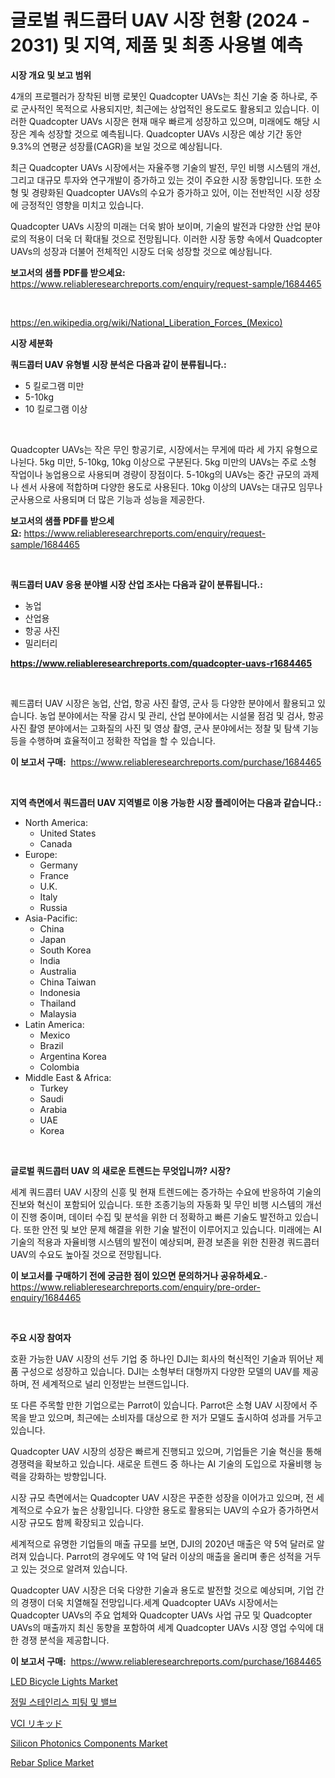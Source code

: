 <p><h1>글로벌 쿼드콥터 UAV 시장 현황 (2024 - 2031) 및 지역, 제품 및 최종 사용별 예측</h1></p><p><strong>시장 개요 및 보고 범위</strong></p>
<p><p>4개의 프로펠러가 장착된 비행 로봇인 Quadcopter UAVs는 최신 기술 중 하나로, 주로 군사적인 목적으로 사용되지만, 최근에는 상업적인 용도로도 활용되고 있습니다. 이러한 Quadcopter UAVs 시장은 현재 매우 빠르게 성장하고 있으며, 미래에도 해당 시장은 계속 성장할 것으로 예측됩니다. Quadcopter UAVs 시장은 예상 기간 동안 9.3%의 연평균 성장률(CAGR)을 보일 것으로 예상됩니다. </p><p>최근 Quadcopter UAVs 시장에서는 자율주행 기술의 발전, 무인 비행 시스템의 개선, 그리고 대규모 투자와 연구개발이 증가하고 있는 것이 주요한 시장 동향입니다. 또한 소형 및 경량화된 Quadcopter UAVs의 수요가 증가하고 있어, 이는 전반적인 시장 성장에 긍정적인 영향을 미치고 있습니다. </p><p>Quadcopter UAVs 시장의 미래는 더욱 밝아 보이며, 기술의 발전과 다양한 산업 분야로의 적용이 더욱 더 확대될 것으로 전망됩니다. 이러한 시장 동향 속에서 Quadcopter UAVs의 성장과 더불어 전체적인 시장도 더욱 성장할 것으로 예상됩니다.</p></p>
<p><strong>보고서의 샘플 PDF를 받으세요:</strong> <a href="https://www.reliableresearchreports.com/enquiry/request-sample/1684465">https://www.reliableresearchreports.com/enquiry/request-sample/1684465</a></p>
<p>&nbsp;</p>
<p><a href="https://en.wikipedia.org/wiki/National_Liberation_Forces_(Mexico)">https://en.wikipedia.org/wiki/National_Liberation_Forces_(Mexico)</a></p>
<p><strong>시장 세분화</strong></p>
<p><strong>쿼드콥터 UAV 유형별 시장 분석은 다음과 같이 분류됩니다.:</strong></p>
<p><ul><li>5 킬로그램 미만</li><li>5-10kg</li><li>10 킬로그램 이상</li></ul></p>
<p>&nbsp;</p>
<p><p>Quadcopter UAVs는 작은 무인 항공기로, 시장에서는 무게에 따라 세 가지 유형으로 나뉜다. 5kg 미만, 5-10kg, 10kg 이상으로 구분된다. 5kg 미만의 UAVs는 주로 소형 작업이나 농업용으로 사용되며 경량이 장점이다. 5-10kg의 UAVs는 중간 규모의 과제나 센서 사용에 적합하며 다양한 용도로 사용된다. 10kg 이상의 UAVs는 대규모 임무나 군사용으로 사용되며 더 많은 기능과 성능을 제공한다.</p></p>
<p><strong>보고서의 샘플 PDF를 받으세요:</strong>&nbsp;<a href="https://www.reliableresearchreports.com/enquiry/request-sample/1684465">https://www.reliableresearchreports.com/enquiry/request-sample/1684465</a></p>
<p>&nbsp;</p>
<p><strong> 쿼드콥터 UAV 응용 분야별 시장 산업 조사는 다음과 같이 분류됩니다.:</strong></p>
<p><ul><li>농업</li><li>산업용</li><li>항공 사진</li><li>밀리터리</li></ul></p>
<p><strong><a href="https://www.reliableresearchreports.com/quadcopter-uavs-r1684465">https://www.reliableresearchreports.com/quadcopter-uavs-r1684465</a></strong></p>
<p>&nbsp;</p>
<p><p>퀘드콥터 UAV 시장은 농업, 산업, 항공 사진 촬영, 군사 등 다양한 분야에서 활용되고 있습니다. 농업 분야에서는 작물 감시 및 관리, 산업 분야에서는 시설물 점검 및 검사, 항공 사진 촬영 분야에서는 고화질의 사진 및 영상 촬영, 군사 분야에서는 정찰 및 탐색 기능 등을 수행하며 효율적이고 정확한 작업을 할 수 있습니다.</p></p>
<p><strong>이 보고서 구매:</strong>&nbsp; <a href="https://www.reliableresearchreports.com/purchase/1684465">https://www.reliableresearchreports.com/purchase/1684465</a></p>
<p>&nbsp;</p>
<p><strong>지역 측면에서 쿼드콥터 UAV 지역별로 이용 가능한 시장 플레이어는 다음과 같습니다.:</strong></p>
<p><ul>
    <li>
        North America:
        <ul>
            <li>United States</li>
            <li>Canada</li>
        </ul>
    </li>
    <li>
        Europe:
        <ul>
            <li>Germany</li>
            <li>France</li>
            <li>U.K.</li>
            <li>Italy</li>
            <li>Russia</li>
        </ul>
    </li>
    <li>
        Asia-Pacific:
        <ul>
            <li>China</li>
            <li>Japan</li>
            <li>South Korea</li>
            <li>India</li>
            <li>Australia</li>
            <li>China Taiwan</li>
            <li>Indonesia</li>
            <li>Thailand</li>
            <li>Malaysia</li>
        </ul>
    </li>
    <li>
        Latin America:
        <ul>
            <li>Mexico</li>
            <li>Brazil</li>
            <li>Argentina Korea</li>
            <li>Colombia</li>
        </ul>
    </li>
    <li>
        Middle East & Africa:
        <ul>
            <li>Turkey</li>
            <li>Saudi</li>
            <li>Arabia</li>
            <li>UAE</li>
            <li>Korea</li>
        </ul>
    </li>
    </ul></p>
<p>&nbsp;</p>
<p><strong>글로벌 쿼드콥터 UAV 의 새로운 트렌드는 무엇입니까? 시장?</strong></p>
<p><p>세계 쿼드콥터 UAV 시장의 신흥 및 현재 트렌드에는 증가하는 수요에 반응하여 기술의 진보와 혁신이 포함되어 있습니다. 또한 조종기능의 자동화 및 무인 비행 시스템의 개선이 진행 중이며, 데이터 수집 및 분석을 위한 더 정확하고 빠른 기술도 발전하고 있습니다. 또한 안전 및 보안 문제 해결을 위한 기술 발전이 이루어지고 있습니다. 미래에는 AI 기술의 적용과 자율비행 시스템의 발전이 예상되며, 환경 보존을 위한 친환경 쿼드콥터 UAV의 수요도 높아질 것으로 전망됩니다.</p></p>
<p><strong>이 보고서를 구매하기 전에 궁금한 점이 있으면 문의하거나 공유하세요.</strong>- <a href="https://www.reliableresearchreports.com/enquiry/pre-order-enquiry/1684465">https://www.reliableresearchreports.com/enquiry/pre-order-enquiry/1684465</a></p>
<p>&nbsp;</p>
<p><strong>주요 시장 참여자</strong></p>
<p><p>호환 가능한 UAV 시장의 선두 기업 중 하나인 DJI는 회사의 혁신적인 기술과 뛰어난 제품 구성으로 성장하고 있습니다. DJI는 소형부터 대형까지 다양한 모델의 UAV를 제공하며, 전 세계적으로 널리 인정받는 브랜드입니다.</p><p>또 다른 주목할 만한 기업으로는 Parrot이 있습니다. Parrot은 소형 UAV 시장에서 주목을 받고 있으며, 최근에는 소비자를 대상으로 한 저가 모델도 출시하여 성과를 거두고 있습니다.</p><p>Quadcopter UAV 시장의 성장은 빠르게 진행되고 있으며, 기업들은 기술 혁신을 통해 경쟁력을 확보하고 있습니다. 새로운 트렌드 중 하나는 AI 기술의 도입으로 자율비행 능력을 강화하는 방향입니다.</p><p>시장 규모 측면에서는 Quadcopter UAV 시장은 꾸준한 성장을 이어가고 있으며, 전 세계적으로 수요가 높은 상황입니다. 다양한 용도로 활용되는 UAV의 수요가 증가하면서 시장 규모도 함께 확장되고 있습니다.</p><p>세계적으로 유명한 기업들의 매출 규모를 보면, DJI의 2020년 매출은 약 5억 달러로 알려져 있습니다. Parrot의 경우에도 약 1억 달러 이상의 매출을 올리며 좋은 성적을 거두고 있는 것으로 알려져 있습니다.</p><p>Quadcopter UAV 시장은 더욱 다양한 기술과 용도로 발전할 것으로 예상되며, 기업 간의 경쟁이 더욱 치열해질 전망입니다.세계 Quadcopter UAVs 시장에서는 Quadcopter UAVs의 주요 업체와 Quadcopter UAVs 사업 규모 및 Quadcopter UAVs의 매출까지 최신 동향을 포함하여 세계 Quadcopter UAVs 시장 영업 수익에 대한 경쟁 분석을 제공합니다.</p></p>
<p><strong>이 보고서 구매:</strong>&nbsp;&nbsp;<a href="https://www.reliableresearchreports.com/purchase/1684465">https://www.reliableresearchreports.com/purchase/1684465</a></p>
<p><p><a href="https://github.com/mooaaztarek/Market-Research-Report-List-1/blob/main/led-bicycle-lights-market.md">LED Bicycle Lights Market</a></p><p><a href="https://github.com/sougarounis/Market-Research-Report-List-4/blob/main/7596019159255.md">정밀 스테인리스 피팅 및 밸브</a></p><p><a href="https://github.com/CloydAbbott2023/Market-Research-Report-List-2/blob/main/9561938149539.md">VCI リキッド</a></p><p><a href="https://github.com/liliskanaya73/Market-Research-Report-List-1/blob/main/silicon-photonics-components-market.md">Silicon Photonics Components Market</a></p><p><a href="https://issuu.com/reportprime-2/docs/rebar-splice-market-size-2030.pptx">Rebar Splice Market</a></p></p>